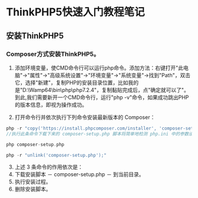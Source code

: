 # ThinkPHP5快速入门教程笔记

## 安装ThinkPHP5

### Composer方式安装ThinkPHP5。

1. 添加环境变量，使CMD命令行可以运行php命令。添加方法：右键打开"此电脑"->"属性"->"高级系统设置"->"环境变量"->"系统变量"->找到"Path"，双击它，选择"新建"，复制PHP的安装目录位置，比如我的是"D:\Wamp64\bin\php\php7.2.4"，复制黏贴完成后，点"确定就可以了"。到此,我们需要新开一个CMD命令行，运行"php -v"命令，如果成功跳出PHP的版本信息，即视为操作成功。

2. 打开命令行并依次执行下列命令安装最新版本的 Composer：
```php
php -r "copy('https://install.phpcomposer.com/installer', 'composer-setup.php');"
//执行此条命令下载下来的 composer-setup.php 脚本将简单地检测 php.ini 中的参数设置，如果某些参数未正确设置则会给出警告；然后下载最新版本的 composer.phar 文件到当前目录。
```
```php
php composer-setup.php
```
```php
php -r "unlink('composer-setup.php');"
```

3. 上述 3 条命令的作用依次是：
  1. 下载安装脚本 － composer-setup.php － 到当前目录。
  2. 执行安装过程。
  3. 删除安装脚本。